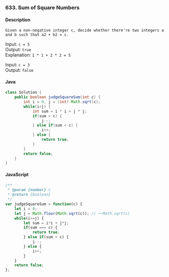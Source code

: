 ### 633. Sum of Square Numbers

#### Description
`Given a non-negative integer c, decide whether there're two integers a and b such that a2 + b2 = c.`  

Input: `c = 5`  
Output: `true`  
Explanation: `1 * 1 + 2 * 2 = 5`  

Input: `c = 3`  
Output: `false`  

#### Java

```java
class Solution {
    public boolean judgeSquareSum(int c) {
        int i = 0, j = (int) Math.sqrt(c);
        while(i<j) {
            int sum = i * i + j * j;
            if(sum > c) {
                j--;
            } else if(sum < c) {
                i++;
            } else {
                return true;
            }
        }
        return false;
    }
}
```

#### JavaScript

```javascript
/**
 * @param {number} c
 * @return {boolean}
 */
var judgeSquareSum = function(c) {
    let i = 0;
    let j = Math.floor(Math.sqrt(c)); // ~~Math.sqrt(c)
    while(i<=j) {
        let sum = i*i + j*j;
        if(sum === c) {
            return true;
        } else if(sum > c) {
            j--;
        } else {
            i++;
        }
    }
    return false;
};

```
